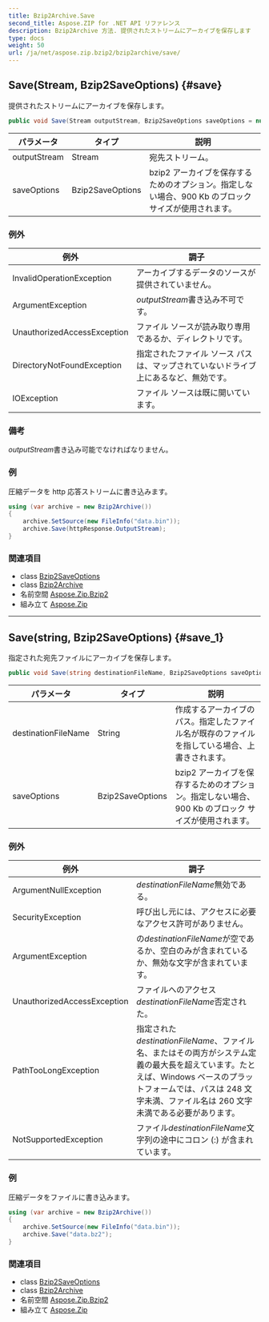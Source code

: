 ```yaml
---
title: Bzip2Archive.Save
second_title: Aspose.ZIP for .NET API リファレンス
description: Bzip2Archive 方法. 提供されたストリームにアーカイブを保存します
type: docs
weight: 50
url: /ja/net/aspose.zip.bzip2/bzip2archive/save/
---
```

## Save(Stream, Bzip2SaveOptions) {#save}

提供されたストリームにアーカイブを保存します。

```csharp
public void Save(Stream outputStream, Bzip2SaveOptions saveOptions = null)
```

| パラメータ | タイプ | 説明 |
| --- | --- | --- |
| outputStream | Stream | 宛先ストリーム。 |
| saveOptions | Bzip2SaveOptions | bzip2 アーカイブを保存するためのオプション。指定しない場合、900 Kb のブロック サイズが使用されます。 |

### 例外

| 例外 | 調子 |
| --- | --- |
| InvalidOperationException | アーカイブするデータのソースが提供されていません。 |
| ArgumentException | *outputStream*書き込み不可です。 |
| UnauthorizedAccessException | ファイル ソースが読み取り専用であるか、ディレクトリです。 |
| DirectoryNotFoundException | 指定されたファイル ソース パスは、マップされていないドライブ上にあるなど、無効です。 |
| IOException | ファイル ソースは既に開いています。 |

### 備考

*outputStream*書き込み可能でなければなりません。

### 例

圧縮データを http 応答ストリームに書き込みます。

```csharp
using (var archive = new Bzip2Archive()) 
{
    archive.SetSource(new FileInfo("data.bin"));
    archive.Save(httpResponse.OutputStream);
}
```

### 関連項目

* class [Bzip2SaveOptions](../../bzip2saveoptions/)
* class [Bzip2Archive](../)
* 名前空間 [Aspose.Zip.Bzip2](../../bzip2archive/)
* 組み立て [Aspose.Zip](../../../)

---

## Save(string, Bzip2SaveOptions) {#save_1}

指定された宛先ファイルにアーカイブを保存します。

```csharp
public void Save(string destinationFileName, Bzip2SaveOptions saveOptions = null)
```

| パラメータ | タイプ | 説明 |
| --- | --- | --- |
| destinationFileName | String | 作成するアーカイブのパス。指定したファイル名が既存のファイルを指している場合、上書きされます。 |
| saveOptions | Bzip2SaveOptions | bzip2 アーカイブを保存するためのオプション。指定しない場合、900 Kb のブロック サイズが使用されます。 |

### 例外

| 例外 | 調子 |
| --- | --- |
| ArgumentNullException | *destinationFileName*無効である。 |
| SecurityException | 呼び出し元には、アクセスに必要なアクセス許可がありません。 |
| ArgumentException | の*destinationFileName*が空であるか、空白のみが含まれているか、無効な文字が含まれています。 |
| UnauthorizedAccessException | ファイルへのアクセス*destinationFileName*否定された。 |
| PathTooLongException | 指定された*destinationFileName*、ファイル名、またはその両方がシステム定義の最大長を超えています。たとえば、Windows ベースのプラットフォームでは、パスは 248 文字未満、ファイル名は 260 文字未満である必要があります。 |
| NotSupportedException | ファイル*destinationFileName*文字列の途中にコロン (:) が含まれています。 |

### 例

圧縮データをファイルに書き込みます。

```csharp
using (var archive = new Bzip2Archive()) 
{
    archive.SetSource(new FileInfo("data.bin"));
    archive.Save("data.bz2");
}
```

### 関連項目

* class [Bzip2SaveOptions](../../bzip2saveoptions/)
* class [Bzip2Archive](../)
* 名前空間 [Aspose.Zip.Bzip2](../../bzip2archive/)
* 組み立て [Aspose.Zip](../../../)



